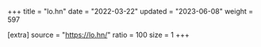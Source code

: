 +++
title = "lo.hn"
date = "2022-03-22"
updated = "2023-06-08"
weight = 597

[extra]
source = "https://lo.hn/"
ratio = 100
size = 1
+++
